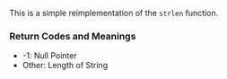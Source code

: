 This is a simple reimplementation of the `strlen` function.

### Return Codes and Meanings
- -1: Null Pointer
- Other: Length of String
